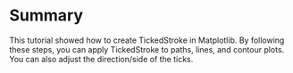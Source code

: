 # Summary

This tutorial showed how to create TickedStroke in Matplotlib. By following these steps, you can apply TickedStroke to paths, lines, and contour plots. You can also adjust the direction/side of the ticks.
